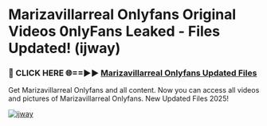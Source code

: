 # Marizavillarreal Onlyfans Original Videos 0nlyFans Leaked - Files Updated! (ijway)

<h3>🔴 CLICK HERE 🌐==►► <a href="https://tinyurl.com/ehrbuxhb" rel="nofollow">Marizavillarreal Onlyfans Updated Files</a></h3>

Get Marizavillarreal Onlyfans and all content. Now you can access all videos and pictures of Marizavillarreal Onlyfans. New Updated Files 2025!

[![ijway](https://i.imgur.com/lVYEuWS.gif)](https://tinyurl.com/ehrbuxhb)
